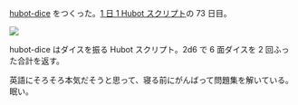 [hubot-dice][gh:bouzuya/hubot-dice] をつくった。[1 日 1 Hubot スクリプト][hubot-script-per-day]の 73 日目。

![](http://img.f.hatena.ne.jp/images/fotolife/b/bouzuya/20140924/20140924234801.gif)

hubot-dice はダイスを振る Hubot スクリプト。2d6 で 6 面ダイスを 2 回ふった合計を返す。

英語にそろそろ本気だそうと思って、寝る前にがんばって問題集を解いている。眠い。

[gh:bouzuya/hubot-dice]: https://github.com/bouzuya/hubot-dice
[hubot-script-per-day]: https://blog.bouzuya.net/posts?tags=hubot-script-per-day
